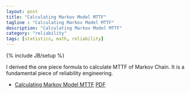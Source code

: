 ```yaml
---
layout: post
title: "Calculating Markov Model MTTF"
tagline : "Calculating Markov Model MTTF"
description: "Calculating Markov Model MTTF"
category: "reliability"
tags: [statistics, math, reliability]
---
```

{% include JB/setup %}


I derived the one piece formula to calculate MTTF of Markov Chain. It is a fundamental piece of reliability engineering.

  * [Calculating Markov Model MTTF](https://mp.weixin.qq.com/s/eKzrdDTIf_f94imUpIfISQ) [PDF](/images/20191215-Markov-Model-MTTF.pdf)

